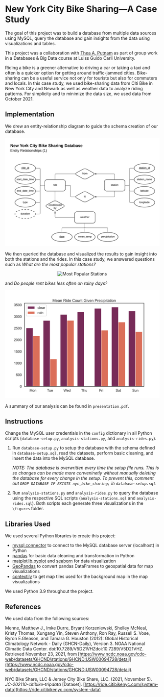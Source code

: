 # New York City Bike Sharing—A Case Study

The goal of this project was to build a database from multiple data sources using MySQL, query the database and gain insights from the data using visualizations and tables.

This project was a collaboration with [Thea A. Putnam](https://github.com/theaputnam) as part of group work in a Databases & Big Data course at Luiss Guido Carli University.

Riding a bike is a greener alternative to driving a car or taking a taxi and often is a quicker option for getting around traffic-jammed cities. Bike-sharing can be a useful service not only for tourists but also for commuters and locals. In this case study, we used bike-sharing data from Citi Bike in New York City and Newark as well as weather data to analyze riding patterns. For simplicity and to minimize the data size, we used data from October 2021.

## Implementation

We drew an entity-relationship diagram to guide the schema creation of our database.

<p align="center">
    <img src="figures/entity_relationship_diagram_1.png" alt="Entity-Relationship Diagram" width="512">
</p

We then queried the database and visualized the results to gain insight into both the stations and the rides. In this case study, we answered questions such as *What are the most popular stations?*

<p align="center">
    <img src="figures/most_popular_stations.png" alt="Most Popular Stations" width="384">
</p

and *Do people rent bikes less often on rainy days?*

<p align="center">
    <img src="figures/precipitation_effect.png" alt="Precipitation Effect" width="512">
</p

A summary of our analysis can be found in `presentation.pdf`.

## Instructions

Change the MySQL user credentials in the `config` dictionary in all Python scripts (`database-setup.py`, `analysis-stations.py`, and `analysis-rides.py`).

1. Run `database-setup.py` to setup the database with the schema defined in `database-setup.sql`, read the datasets, perform basic cleaning, and insert the data into the MySQL database.

    *NOTE: The database is overwritten every time the setup file runs. This is so changes can be made more conveninetly without manually deleting the database for every change in the setup. To prevent this, comment out `DROP DATABASE IF EXISTS nyc_bike_sharing;` in `database-setup.sql`.*

2. Run `analysis-stations.py` and `analysis-rides.py` to query the database using the respective SQL scripts (`analysis-stations.sql` and `analysis-rides.sql`). Both scripts each generate three visualizations in the `\figures` folder.

## Libraries Used

We used several Python libraries to create this project:

- [mysql.connector](https://dev.mysql.com/doc/connector-python/en/) to connect to the MySQL database server (localhost) in Python
- [pandas](https://pandas.pydata.org/) for basic data cleaning and transformation in Python
- [matplotlib.pyplot](https://matplotlib.org/) and [seaborn](https://seaborn.pydata.org/) for data visualization
- [GeoPandas](https://geopandas.org/en/stable/) to convert pandas DataFrames to geospatial data for map visualizations
- [contextily](https://pypi.org/project/contextily/) to get map tiles used for the background map in the map visualizations

We used Python 3.9 throughout the project.

## References

We used data from the following sources:

Menne, Matthew J., Imke Durre, Bryant Korzeniewski, Shelley McNeal, Kristy Thomas, Xungang Yin, Steven Anthony, Ron Ray, Russell S. Vose, Byron E.Gleason, and Tamara G. Houston (2012): Global Historical Climatology Network - Daily (GHCN-Daily), Version 3. NOAA National Climatic Data Center. doi:10.7289/V5D21VHZdoi:10.7289/V5D21VHZ. Retrieved November 23, 2021, from [https://www.ncdc.noaa.gov/cdo-web/datasets/GHCND/stations/GHCND:USW00094728/detail](https://www.ncdc.noaa.gov/cdo-web/datasets/GHCND/stations/GHCND:USW00094728/detail).

NYC Bike Share, LLC & Jersey City Bike Share, LLC. (2021, November 5). *JC-202110-citibike-tripdata* [Dataset]. [https://ride.citibikenyc.com/system-data](https://ride.citibikenyc.com/system-data)
